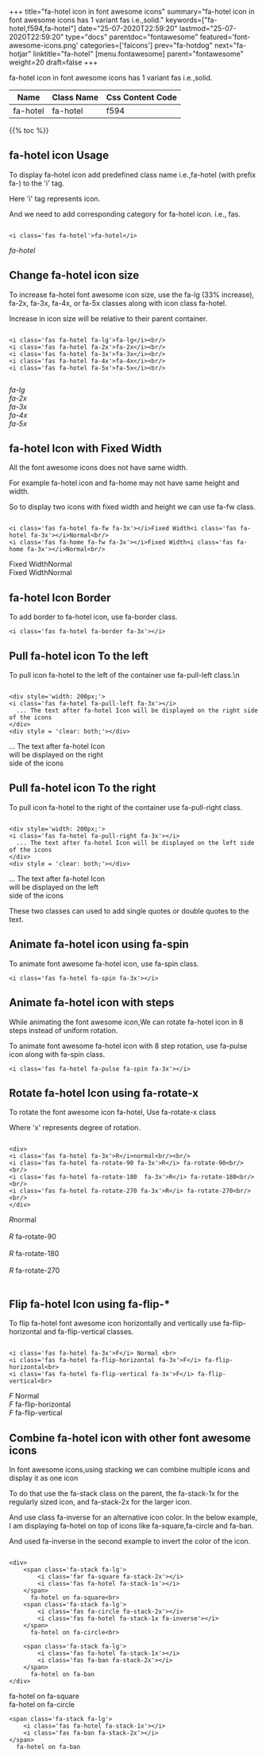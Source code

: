 +++
title="fa-hotel icon in font awesome icons"
summary="fa-hotel icon in font awesome icons has 1 variant fas i.e.,solid."
keywords=["fa-hotel,f594,fa-hotel"]
date="25-07-2020T22:59:20"
lastmod="25-07-2020T22:59:20"
type="docs"
parentdoc="fontawesome"
featured='font-awesome-icons.png'
categories=['faicons']
prev="fa-hotdog"
next="fa-hotjar"
linktitle="fa-hotel"
[menu.fontawesome]
parent="fontawesome"
weight=20
draft=false
+++


fa-hotel icon in font awesome icons has 1 variant fas i.e.,solid.

<div class='table-responsive'><table class='table'><thead><tr><th>Name</th><th>Class Name</th><th>Css Content Code</th></tr></thead><tbody><tr><td>fa-hotel</td><td>fa-hotel</td><td>f594</td></tr></tbody></table></div>


{{% toc %}}


## fa-hotel icon Usage

To display fa-hotel icon add predefined class name i.e.,fa-hotel (with prefix fa-) to the 'i' tag.

Here 'i' tag represents icon.

And we need to add corresponding category for fa-hotel icon. i.e., fas.


```

<i class='fas fa-hotel'>fa-hotel</i>
```

<i class='fas fa-hotel'>fa-hotel</i>




## Change fa-hotel icon size
To increase fa-hotel font awesome icon size, use the fa-lg (33% increase), fa-2x, fa-3x, fa-4x, or fa-5x classes along with icon class fa-hotel.

Increase in icon size will be relative to their parent container. 

```

<i class='fas fa-hotel fa-lg'>fa-lg</i><br/>
<i class='fas fa-hotel fa-2x'>fa-2x</i><br/>
<i class='fas fa-hotel fa-3x'>fa-3x</i><br/>
<i class='fas fa-hotel fa-4x'>fa-4x</i><br/>
<i class='fas fa-hotel fa-5x'>fa-5x</i><br/>
            
```

<i class='fas fa-hotel fa-lg'>fa-lg</i><br/>
<i class='fas fa-hotel fa-2x'>fa-2x</i><br/>
<i class='fas fa-hotel fa-3x'>fa-3x</i><br/>
<i class='fas fa-hotel fa-4x'>fa-4x</i><br/>
<i class='fas fa-hotel fa-5x'>fa-5x</i><br/>
            



## fa-hotel Icon with Fixed Width 

All the font awesome icons does not have same width.

For example fa-hotel icon and fa-home may not have same height and width.

So to display two icons with fixed width and height we can use fa-fw class.


```

<i class='fas fa-hotel fa-fw fa-3x'></i>Fixed Width<i class='fas fa-hotel fa-3x'></i>Normal<br/>
<i class='fas fa-home fa-fw fa-3x'></i>Fixed Width<i class='fas fa-home fa-3x'></i>Normal<br/>
```

<i class='fas fa-hotel fa-fw fa-3x'></i>Fixed Width<i class='fas fa-hotel fa-3x'></i>Normal<br/>
<i class='fas fa-home fa-fw fa-3x'></i>Fixed Width<i class='fas fa-home fa-3x'></i>Normal<br/>



## fa-hotel Icon Border 

To add border to fa-hotel icon, use fa-border class.


```
<i class='fas fa-hotel fa-border fa-3x'></i>

```
<i class='fas fa-hotel fa-border fa-3x'></i>





## Pull fa-hotel icon To the left

To pull icon fa-hotel to the left of the container use fa-pull-left class.\n

```

<div style='width: 200px;'>
<i class='fas fa-hotel fa-pull-left fa-3x'></i>
  ... The text after fa-hotel Icon will be displayed on the right side of the icons
</div>
<div style = 'clear: both;'></div>
```

<div style='width: 200px;'>
<i class='fas fa-hotel fa-pull-left fa-3x'></i>
  ... The text after fa-hotel Icon will be displayed on the right side of the icons
</div>
<div style = 'clear: both;'></div>




## Pull fa-hotel icon To the right
To pull icon fa-hotel to the right of the container use fa-pull-right class.

```

<div style='width: 200px;'>
<i class='fas fa-hotel fa-pull-right fa-3x'></i>
  ... The text after fa-hotel Icon will be displayed on the left side of the icons
</div>
<div style = 'clear: both;'></div>
```

<div style='width: 200px;'>
<i class='fas fa-hotel fa-pull-right fa-3x'></i>
  ... The text after fa-hotel Icon will be displayed on the left side of the icons
</div>
<div style = 'clear: both;'></div>

These two classes can used to add single quotes or double quotes to the text.


## Animate fa-hotel icon using fa-spin
To animate font awesome fa-hotel icon, use fa-spin class.

```
<i class='fas fa-hotel fa-spin fa-3x'></i>
```
<i class='fas fa-hotel fa-spin fa-3x'></i>




## Animate fa-hotel icon with steps
While animating the font awesome icon,We can rotate fa-hotel icon in 8 steps instead of uniform rotation.

To animate font awesome fa-hotel icon with 8 step rotation, use fa-pulse icon along with fa-spin class.


```
<i class='fas fa-hotel fa-pulse fa-spin fa-3x'></i>

```
<i class='fas fa-hotel fa-pulse fa-spin fa-3x'></i>





## Rotate fa-hotel Icon using fa-rotate-x
To rotate the font awesome icon fa-hotel, Use fa-rotate-x class

Where 'x' represents degree of rotation.


```

<div>
<i class='fas fa-hotel fa-3x'>R</i>normal<br/><br/>
<i class='fas fa-hotel fa-rotate-90 fa-3x'>R</i> fa-rotate-90<br/><br/> 
<i class='fas fa-hotel fa-rotate-180  fa-3x'>R</i> fa-rotate-180<br/><br/> 
<i class='fas fa-hotel fa-rotate-270 fa-3x'>R</i> fa-rotate-270<br/><br/>
</div>
```

<div>
<i class='fas fa-hotel fa-3x'>R</i>normal<br/><br/>
<i class='fas fa-hotel fa-rotate-90 fa-3x'>R</i> fa-rotate-90<br/><br/> 
<i class='fas fa-hotel fa-rotate-180  fa-3x'>R</i> fa-rotate-180<br/><br/> 
<i class='fas fa-hotel fa-rotate-270 fa-3x'>R</i> fa-rotate-270<br/><br/>
</div>




## Flip fa-hotel Icon using fa-flip-*
To flip fa-hotel font awesome icon horizontally and vertically use fa-flip-horizontal and fa-flip-vertical classes. 

```

<i class='fas fa-hotel fa-3x'>F</i> Normal <br>
<i class='fas fa-hotel fa-flip-horizontal fa-3x'>F</i> fa-flip-horizontal<br>
<i class='fas fa-hotel fa-flip-vertical fa-3x'>F</i> fa-flip-vertical<br>
```

<i class='fas fa-hotel fa-3x'>F</i> Normal <br>
<i class='fas fa-hotel fa-flip-horizontal fa-3x'>F</i> fa-flip-horizontal<br>
<i class='fas fa-hotel fa-flip-vertical fa-3x'>F</i> fa-flip-vertical<br>




## Combine fa-hotel icon with other font awesome icons
In font awesome icons,using stacking we can combine multiple icons and display it as one icon 

To do that use the fa-stack class on the parent, the fa-stack-1x for the regularly sized icon, and fa-stack-2x for the larger icon.

And use class fa-inverse for an alternative icon color. 
In the below example, I am displaying fa-hotel on top of icons like fa-square,fa-circle and fa-ban.

And used fa-inverse in the second example to invert the color of the icon.

```

<div>
    <span class='fa-stack fa-lg'>
        <i class='far fa-square fa-stack-2x'></i>
        <i class='fas fa-hotel fa-stack-1x'></i>
    </span>
      fa-hotel on fa-square<br>
    <span class='fa-stack fa-lg'>
        <i class='fas fa-circle fa-stack-2x'></i>
        <i class='fas fa-hotel fa-stack-1x fa-inverse'></i>
    </span>
      fa-hotel on fa-circle<br>

    <span class='fa-stack fa-lg'>
        <i class='fas fa-hotel fa-stack-1x'></i>
        <i class='fas fa-ban fa-stack-2x'></i>
    </span>
      fa-hotel on fa-ban
</div>
```

<div>
    <span class='fa-stack fa-lg'>
        <i class='far fa-square fa-stack-2x'></i>
        <i class='fas fa-hotel fa-stack-1x'></i>
    </span>
      fa-hotel on fa-square<br>
    <span class='fa-stack fa-lg'>
        <i class='fas fa-circle fa-stack-2x'></i>
        <i class='fas fa-hotel fa-stack-1x fa-inverse'></i>
    </span>
      fa-hotel on fa-circle<br>

    <span class='fa-stack fa-lg'>
        <i class='fas fa-hotel fa-stack-1x'></i>
        <i class='fas fa-ban fa-stack-2x'></i>
    </span>
      fa-hotel on fa-ban
</div>






